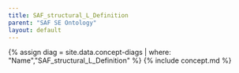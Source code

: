 ```yaml
---
title: SAF_structural_L_Definition
parent: "SAF SE Ontology"
layout: default
---
```

{% assign diag = site.data.concept-diags | where: "Name","SAF_structural_L_Definition" %}
{% include concept.md %}
